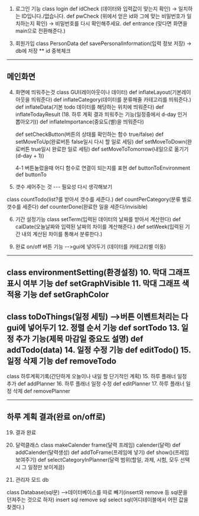 1. 로그인 기능
class login
    def idCheck (데이터와 입력값이 맞는지 확인) 
    -> 일치하는 ID입니다./없습니다.
    def pwCheck (위에서 얻은 id와 그에 맞는 비밀번호가 일치하는지 확인)
    -> 비밀번호를 다시 확인해주세요.
    def entrance (맞다면 화면을 main으로 전환해준다.)
    
<!-- 
2. sns로그인 기능
    api이용 -->

3. 회원가입
class PersonData
    def savePersonalInformation(입력 정보 저장)
    -> db에 저장
    <!-- def connectDB(DB와 연동)
    ->db 연결 -->
    ** id 중복체크

-------------------------------
메인화면
-------------------------------
4. 화면에 띄워주는것
class GUI(레이아웃이나 데이터)
    def inflateLayout(기본레이아웃을 띄워준다)
    def inflateCategory(데이터를 분류해줄 카테고리를 띄워준다.)
    def inflateData(기본 todo 데이터를 해당하는 위치에 띄워준다)
    def inflateTodayResult (18. 하루 계획 결과 띄워주는 기능(일정중에서 d-day 인거 뽑아오기))
    def inflateImportance(중요도(별)을 띄워준다)

    def setCheckButton(버튼의 상태를 확인하는 함수 true/false)
    def setMoveToUp(완료버튼 false일시 다시 할 일로 세팅)
    def setMoveToDown(완료버튼 true일시 완료한 일로 세팅)
    def setMoveToTomorrow(내일으로 옮기기(d-day + 1))


    4-1 버튼눌렀을때 어디 함수로 연결이 되는지를 표현
    def buttonToEnvironment
    def buttonTo

5. 갯수 세어주는 것 --- 필요성 다시 생각해보기

class countTodo(list?를 받아서 갯수를 세준다.)
    def countPerCategory(분류 별로 갯수를 세준다)
    def counterDone(완료한 일을 세준다/invisible)

6. 기간 설정기능
class setTerm(입력된 데이터의 날짜를 받아서 계산한다)
    def calDate(오늘날짜와 입력된 날짜의 차이를 계산해준다.)
    def setWeek(입력된 기간 내의 계산된 차이를 통해서 분류한다.)

<!-- 7. 네비게이션바
    ui가 있으면 사용.

8. d-day 클래스
(inputdate, todaydate 비교)
 - 6번에서 구현 -->

9. 완료 on/off 버튼 기능 -->gui에 넣어두기
(데이터를 카테고리별 이동)


-------------------------------
class environmentSetting(환경설정)
10. 막대 그래프 표시 여부 기능
    def setGraphVisible
11. 막대 그래프 색 적용 기능
    def setGraphColor
-------------------------------
class toDoThings(일정 세팅) -->버튼 이벤트처리는 다 gui에 넣어두기
12. 정렬 순서 기능
    def sortTodo
13. 일정 추가 기능(제목 마감일 중요도 설명)
    def addTodo(data)
14. 일정 수정 기능
    def editTodo()
15. 일정 삭제 기능
    def removeTodo
-------------------------------
class 하루계획기록(간단하게 오늘이나 내일 할 단기적인 계획)
15. 하루 플래너 일정 추가
    def addPlanner
16. 하루 플래너 일정 수정
    def editPlanner
17. 하루 플래너 일정 삭제
    def removePlanner

-------------------------------
하루 계획 결과(완료 on/off로)
-------------------------------

19. 결과 완료 

20. 달력클래스
class makeCalender
    frame(달력 프레임)
    calender(달력)
    def addCalender(달력생성)
    def addToFrame(프레임에 넣기)
    def show()(프레임 보여주기)
    def selectCategoryInPlanner(달력 범위(할일, 과제, 시험, 모두 선택시 그 일정만 보이게끔)

<!-- 21. 일정 공유는 보류 -->

21. 관리자 모드 db

class Database(sql문) -->데이터베이스를 따로 빼기(insert와 remove 등 sql문을 던져주는 것으로 하자)
   insert sql
   remove sql
   select sql(어디테이블에서 어떤 값을 찾겠다.)